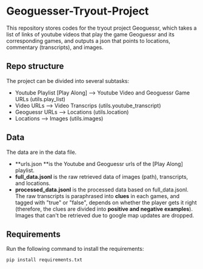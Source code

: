 # Geoguesser-Tryout-Project

This repository stores codes for the tryout project Geoguessr, which takes a list of links of youtube videos that play the game Geoguessr and its corresponding games, and outputs a json that points to locations, commentary (transcripts), and images.

## Repo structure

The project can be divided into several subtasks:

* Youtube Playlist [Play Along] --> Youtube Video and Geoguessr Game URLs (utils.play_list)
* Video URLs --> Video Transcrips (utils.youtube_transcript)
* Geoguessr URLs --> Locations (utils.location)
* Locations --> Images (utils.images)

## Data

The data are in the data file. 

* **urls.json **is the Youtube and Geoguessr urls of the [Play Along] playlist.
* **full_data.jsonl** is the raw retrieved data of images (path), transcripts, and locations.
* **processed_data.jsonl** is the processed data based on full_data.jsonl. The raw transcripts is paraphrased into **clues** in each games, and tagged with "true" or "false", depends on whether the player gets it right (therefore, the clues are divided into **positive and negative examples**). Images that can't be retrieved due to google map updates are dropped.

## Requirements

Run the following command to install the requirements:

    pip install requirements.txt

